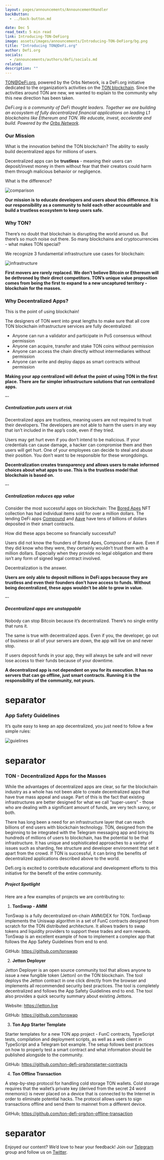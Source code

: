 ```yaml
---
layout: pages/announcements/AnnouncementHandler
backButton:
  - ../back-button.md

date: Dec 5
read_text: 5 min read
link: Introducing-TON-DeFiorg
image: assets/images/announcements/Introducing-TON-DeFiorg/bg.png
title: "Introducing TON@DeFi.org"
author: Defi.org
socials:
  - /announcements/authors/defi/socials.md
related:
description: ""
---
```


[TON@DeFi.org](https://defi.org/ton/), powered by the Orbs Network, is a DeFi.org initiative dedicated to the organization’s activities on the [TON blockchain](https://ton.org). Since the activities around TON are new, we wanted to explain to the community why this new direction has been taken.   

_DeFi.org is a community of DeFi thought leaders. Together we are building an ecosystem of fully decentralized financial applications on leading L1 blockchains like Ethereum and TON. We educate, invest, accelerate and build. Powered by the [Orbs Network](https://www.orbs.com/)._


### Our Mission

What is the innovation behind the TON blockchain? The ability to easily build decentralized apps for millions of users.

Decentralized apps can be **trustless** - meaning their users can deposit/invest money in them without fear that their creators could harm them through malicious behavior or negligence.

What is the difference?

![comparison](/assets/images/announcements/Introducing-TON-DeFiorg/image1.png)


**Our mission is to educate developers and users about this difference. It is our responsibility as a community to hold each other accountable and build a trustless ecosystem to keep users safe.**



### Why TON?

There’s no doubt that blockchain is disrupting the world around us. But there’s so much noise out there. So many blockchains and cryptocurrencies - what makes TON special?

We recognize 3 fundamental infrastructure use cases for blockchain:

![infrastructure](/assets/images/announcements/Introducing-TON-DeFiorg/image2.png)


**First movers are rarely replaced. We don’t believe Bitcoin or Ethereum will be dethroned by their direct competitors. TON’s unique value proposition comes from being the first to expand to a new uncaptured territory - blockchain for the masses.**


### Why Decentralized Apps?

This is the point of using blockchain!

The designers of TON went into great lengths to make sure that all core TON blockchain infrastructure services are fully decentralized:

- Anyone can run a validator and participate in PoS consensus without permission
- Anyone can acquire, transfer and stake TON coins without permission
- Anyone can access the chain directly without intermediaries without permission
- Anyone can write and deploy dapps as smart contracts without permission

**Making your app centralized will defeat the point of using TON in the first place. There are far simpler infrastructure solutions that run centralized apps.**

–-

##### Centralization puts users at risk


Decentralized apps are trustless, meaning users are not required to trust their developers. The developers are not able to harm the users in any way that isn’t included in the app’s code, even if they tried.

Users may get hurt even if you don’t intend to be malicious. If your credentials can cause damage, a hacker can compromise them and then users will get hurt. One of your employees can decide to steal and abuse their position. You don’t want to be responsible for these wrongdoings.

**Decentralization creates transparency and allows users to make informed choices about what apps to use. This is the trustless model that blockchain is based on.**

–-

##### Centralization reduces app value

Consider the most successful apps on blockchain: The [Bored Apes](https://boredapeyachtclub.com/) NFT collection has had individual items sold for over a million dollars. The lending DeFi apps [Compound](https://compound.finance/) and [Aave](https://aave.com/) have tens of billions of dollars deposited in their smart contracts.

How did these apps become so financially successful?

Users did not know the founders of Bored Apes, Compound or Aave. Even if they did know who they were, they certainly wouldn’t trust them with a million dollars. Especially when they provide no legal obligation and there isn’t any form of signed legal contract involved.

Decentralization is the answer.

**Users are only able to deposit millions in DeFi apps because they are trustless and even their founders don’t have access to funds. Without being decentralized, these apps wouldn’t be able to grow in value.**

–-

##### Decentralized apps are unstoppable

Nobody can stop Bitcoin because it’s decentralized. There’s no single entity that runs it. 

The same is true with decentralized apps. Even if you, the developer, go out of business or all of your servers are down, the app will live on and never stop.

If users deposit funds in your app, they will always be safe and will never lose access to their funds because of your downtime.

**A decentralized app is not dependent on you for its execution. It has no servers that can go offline, just smart contracts. Running it is the responsibility of the community, not yours.**


# separator


### App Safety Guidelines

It’s quite easy to keep an app decentralized, you just need to follow a few simple rules:

![guielines](/assets/images/announcements/Introducing-TON-DeFiorg/image3.png)


# separator


### TON - Decentralized Apps for the Masses

While the advantages of decentralized apps are clear, so far the blockchain industry as a whole has not been able to create decentralized apps that have true mass appeal and usage. Part of this is the fact that existing infrastructures are better designed for what we call “super-users” - those who are dealing with a significant amount of funds, are very tech savvy, or both. 

There has long been a need for an infrastructure layer that can reach billions of end users with blockchain technology. TON, designed from the beginning to be integrated with the Telegram messaging app and bring its hundreds of millions of users to blockchain, has the potential to be that infrastructure. It has unique and sophisticated approaches to a variety of issues such as sharding, fee structure and developer environment that set it apart from the crowd. If TON is successful, it can bring the benefits of decentralized applications described above to the world. 

Defi.org is excited to contribute educational and development efforts to this initiative for the benefit of the entire community. 
 

##### Project Spotlight

Here are a few examples of projects we are contributing to: 

1) **TonSwap - AMM**

TonSwap is a fully decentralized on-chain AMM/DEX for TON. TonSwap implements the Uniswap algorithm in a set of FunC contracts designed from scratch for the TON distributed architecture. It allows traders to swap tokens and liquidity providers to support these trades and earn rewards. TonSwap is an excellent example of how to implement a complex app that follows the App Safety Guidelines from end to end.

GitHub: https://github.com/tonswap


2) **Jetton Deployer**

Jetton Deployer is an open source community tool that allows anyone to issue a new fungible token (Jetton) on the TON blockchain. The tool deploys the Jetton contract in one click directly from the browser and implements all recommended security best practices. The tool is completely decentralized and follows the App Safety Guidelines end to end. The tool also provides a quick security summary about existing Jettons.

Website: https://jetton.live

GitHub: https://github.com/tonswap


3) **Ton App Starter Template**

Starter templates for a new TON app project - FunC contracts, TypeScript tests, compilation and deployment scripts, as well as a web client in TypeScript and a Telegram bot example. The setup follows best practices on how to properly test a smart contract and what information should be published alongside to the community.

GitHub: https://github.com/ton-defi-org/tonstarter-contracts


4) **Ton Offline Transaction**

A step-by-step protocol for handling cold storage TON wallets. Cold storage requires that the wallet’s private key (derived from the secret 24 word mnemonic) is never placed on a device that is connected to the Internet in order to eliminate potential hacks. The protocol allows users to sign transactions offline and send them to mainnet from a different device.

GitHub; https://github.com/ton-defi-org/ton-offline-transaction


# separator


Enjoyed our content? We’d love to hear your feedback! Join our [Telegram](https://t.me/defiorg) group and follow us on [Twitter](https://twitter.com/DefiOrg).

